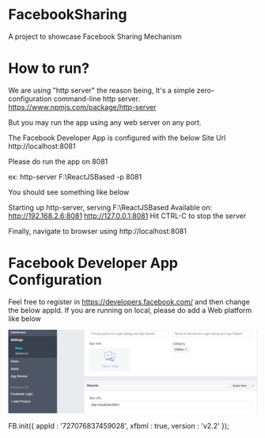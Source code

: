 # FacebookSharing

A project to showcase Facebook Sharing Mechanism


# How to run?

We are using "http server" the reason being, It's a simple zero-configuration command-line http server. https://www.npmjs.com/package/http-server

But you may run the app using any web server on any port. 

The Facebook Developer App is configured with the below Site Url
http://localhost:8081

Please do run the app on 8081

ex: http-server F:\ReactJSBased -p 8081

You should see something like below

Starting up http-server, serving F:\ReactJSBased
Available on:
  http://192.168.2.6:8081
  http://127.0.0.1:8081
Hit CTRL-C to stop the server

Finally, navigate to browser using http://localhost:8081

# Facebook Developer App Configuration

Feel free to register in https://developers.facebook.com/ and then change the below appId. If you are running on local, please do add a Web platform like below

![Alt text](https://github.com/ranjancse26/FacebookSharing/blob/master/FBDeveloperApp.png)

FB.init({
		appId      : '727076837459028',
		xfbml      : true,
		version    : 'v2.2'
}); 
